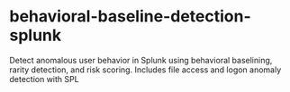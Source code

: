 # behavioral-baseline-detection-splunk
Detect anomalous user behavior in Splunk using behavioral baselining, rarity detection, and risk scoring. Includes file access and logon anomaly detection with SPL
